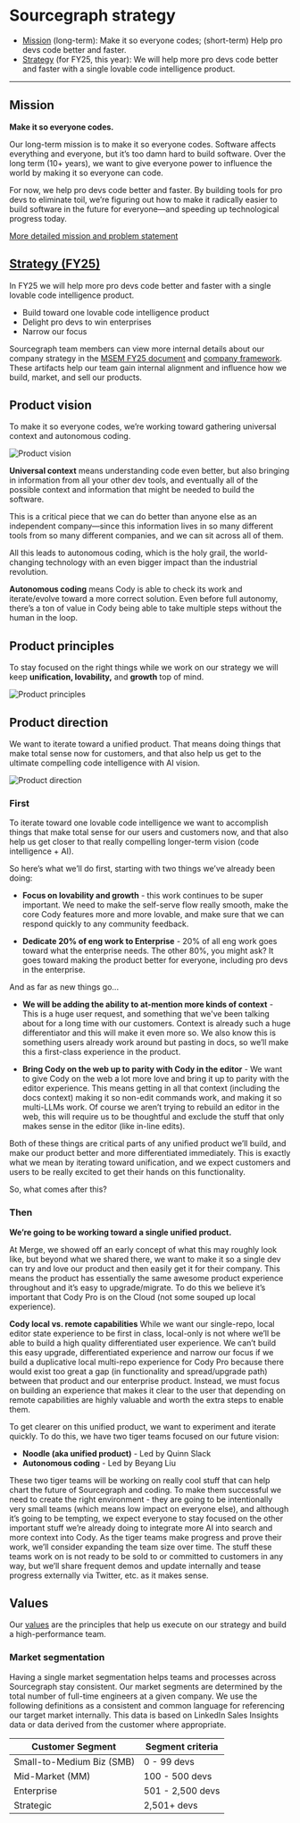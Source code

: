 # Sourcegraph strategy

- [Mission](#mission) (long-term): Make it so everyone codes; (short-term) Help pro devs code better and faster.
- [Strategy](#strategy) (for FY25, this year): We will help more pro devs code better and faster with a single lovable code intelligence product.

---

## Mission

**Make it so everyone codes.**

Our long-term mission is to make it so everyone codes.
Software affects everything and everyone, but it’s too damn hard to build software. Over the long term (10+ years), we want to give everyone power to influence the world by making it so everyone can code.

For now, we help pro devs code better and faster.
By building tools for pro devs to eliminate toil, we’re figuring out how to make it radically easier to build software in the future for everyone—and speeding up technological progress today.

[More detailed mission and problem statement](https://docs.google.com/document/d/16FRo6n3iyIFupd5A2OtehAvfUo1P2qxQKNYWLpEdEUE/edit)

## [Strategy (FY25)](https://docs.google.com/document/d/1Ju2SwpRCcIAC65kCu60QM8rnsn8YDTmkNAKO5xkl0ZY/edit#heading=h.ev1rhjc47atd)

In FY25 we will help more pro devs code better and faster with a single lovable code intelligence product.

- Build toward one lovable code intelligence product
- Delight pro devs to win enterprises
- Narrow our focus

Sourcegraph team members can view more internal details about our company strategy in the [MSEM FY25 document](https://docs.google.com/document/d/1Ju2SwpRCcIAC65kCu60QM8rnsn8YDTmkNAKO5xkl0ZY/edit#heading=h.ev1rhjc47atd) and [company framework](https://docs.google.com/document/d/127S8cGKrYi2g8CVjMO3fpT33Ld_ZpT7_1UgbAvlqGC0/edit?usp=sharing). These artifacts help our team gain internal alignment and influence how we build, market, and sell our products.

## Product vision

To make it so everyone codes, we’re working toward gathering universal context and autonomous coding.

![Product vision](https://storage.googleapis.com/sourcegraph-assets/Product-vision-fy25.png)

**Universal context** means understanding code even better, but also bringing in information from all your other dev tools, and eventually all of the possible context and information that might be needed to build the software.

This is a critical piece that we can do better than anyone else as an independent company—since this information lives in so many different tools from so many different companies, and we can sit across all of them.

All this leads to autonomous coding, which is the holy grail, the world-changing technology with an even bigger impact than the industrial revolution.

**Autonomous coding** means Cody is able to check its work and iterate/evolve toward a more correct solution. Even before full autonomy, there’s a ton of value in Cody being able to take multiple steps without the human in the loop.

## Product principles

To stay focused on the right things while we work on our strategy we will keep **unification, lovability,** and **growth** top of mind.

![Product principles](https://storage.googleapis.com/sourcegraph-assets/Product-principles-fy25.png)

## Product direction

We want to iterate toward a unified product. That means doing things that make total sense now for customers, and that also help us get to the ultimate compelling code intelligence with AI vision.

![Product direction](https://storage.googleapis.com/sourcegraph-assets/product-direction-fy25.png)

### First

To iterate toward one lovable code intelligence we want to accomplish things that make total sense for our users and customers now, and that also help us get closer to that really compelling longer-term vision (code intelligence + AI).

So here’s what we’ll do first, starting with two things we’ve already been doing:

- **Focus on lovability and growth** - this work continues to be super important. We need to make the self-serve flow really smooth, make the core Cody features more and more lovable, and make sure that we can respond quickly to any community feedback.

- **Dedicate 20% of eng work to Enterprise** - 20% of all eng work goes toward what the enterprise needs. The other 80%, you might ask? It goes toward making the product better for everyone, including pro devs in the enterprise.

And as far as new things go...

- **We will be adding the ability to at-mention more kinds of context** - This is a huge user request, and something that we've been talking about for a long time with our customers. Context is already such a huge differentiator and this will make it even more so. We also know this is something users already work around but pasting in docs, so we’ll make this a first-class experience in the product.

- **Bring Cody on the web up to parity with Cody in the editor** - We want to give Cody on the web a lot more love and bring it up to parity with the editor experience. This means getting in all that context (including the docs context) making it so non-edit commands work, and making it so multi-LLMs work. Of course we aren’t trying to rebuild an editor in the web, this will require us to be thoughtful and exclude the stuff that only makes sense in the editor (like in-line edits).

Both of these things are critical parts of any unified product we’ll build, and make our product better and more differentiated immediately. This is exactly what we mean by iterating toward unification, and we expect customers and users to be really excited to get their hands on this functionality.

So, what comes after this?

### Then

**We’re going to be working toward a single unified product.**

At Merge, we showed off an early concept of what this may roughly look like, but beyond what we shared there, we want to make it so a single dev can try and love our product and then easily get it for their company. This means the product has essentially the same awesome product experience throughout and it’s easy to upgrade/migrate. To do this we believe it’s important that Cody Pro is on the Cloud (not some souped up local experience).

**Cody local vs. remote capabilities**
While we want our single-repo, local editor state experience to be first in class, local-only is not where we’ll be able to build a high quality differentiated user experience. We can’t build this easy upgrade, differentiated experience and narrow our focus if we build a duplicative local multi-repo experience for Cody Pro because there would exist too great a gap (in functionality and spread/upgrade path) between that product and our enterprise product. Instead, we must focus on building an experience that makes it clear to the user that depending on remote capabilities are highly valuable and worth the extra steps to enable them.

To get clearer on this unified product, we want to experiment and iterate quickly. To do this, we have two tiger teams focused on our future vision:

- **Noodle (aka unified product)** - Led by Quinn Slack
- **Autonomous coding** - Led by Beyang Liu

These two tiger teams will be working on really cool stuff that can help chart the future of Sourcegraph and coding. To make them successful we need to create the right environment - they are going to be intentionally very small teams (which means low impact on everyone else), and although it’s going to be tempting, we expect everyone to stay focused on the other important stuff we’re already doing to integrate more AI into search and more context into Cody. As the tiger teams make progress and prove their work, we’ll consider expanding the team size over time. The stuff these teams work on is not ready to be sold to or committed to customers in any way, but we’ll share frequent demos and update internally and tease progress externally via Twitter, etc. as it makes sense.

## Values

Our [values](../../company-info-and-process/values/index.md) are the principles that help us execute on our strategy and build a high-performance team.

### Market segmentation

Having a single market segmentation helps teams and processes across Sourcegraph stay consistent. Our market segments are determined by the total number of full-time engineers at a given company. We use the following definitions as a consistent and common language for referencing our target market internally. This data is based on LinkedIn Sales Insights data or data derived from the customer where appropriate.

| <div style="width:215px">Customer Segment</div> | Segment criteria |
| ----------------------------------------------- | ---------------- |
| Small-to-Medium Biz (SMB)                       | 0 - 99 devs      |
| Mid-Market (MM)                                 | 100 - 500 devs   |
| Enterprise                                      | 501 - 2,500 devs |
| Strategic                                       | 2,501+ devs      |
